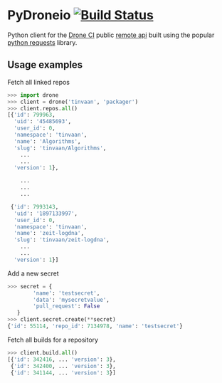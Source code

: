 # PyDroneio  [![Build Status](https://cloud.drone.io/api/badges/tinvaan/PyDroneio/status.svg)](https://cloud.drone.io/tinvaan/PyDroneio)
Python client for the [Drone CI](https://cloud.drone.io) public [remote api](https://readme.drone.io/api/overview/) built using the popular [python requests](https://pypi.org/project/requests/) library.

## Usage examples

Fetch all linked repos
```python
>>> import drone
>>> client = drone('tinvaan', 'packager')
>>> client.repos.all()
[{'id': 799963,
  'uid': '45485693',
  'user_id': 0,
  'namespace': 'tinvaan',
  'name': 'Algorithms',
  'slug': 'tinvaan/Algorithms',
    ...
    ...
  'version': 1},

    ...
    ...
    ...

 {'id': 7993143,
  'uid': '1897133997',
  'user_id': 0,
  'namespace': 'tinvaan',
  'name': 'zeit-logdna',
  'slug': 'tinvaan/zeit-logdna',
    ...
    ...
  'version': 1}]

```

Add a new secret
```python
>>> secret = {
        'name': 'testsecret',
        'data': 'mysecretvalue',
        'pull_request': False
   }
>>> client.secret.create(**secret)
{'id': 55114, 'repo_id': 7134978, 'name': 'testsecret'}
```

Fetch all builds for a repository
```python
>>> client.build.all()
[{'id': 342416, ... 'version': 3},
 {'id': 342400, ... 'version': 3},
 {'id': 341144, ... 'version': 3}]

```
